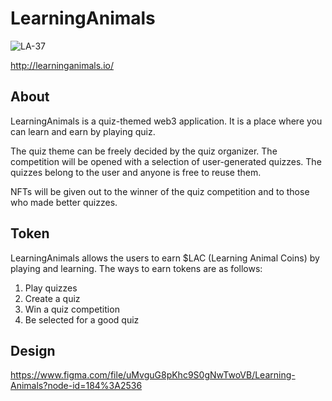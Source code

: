 # LearningAnimals

![LA-37](https://user-images.githubusercontent.com/7918776/158055478-c91c1851-f1ef-4a38-af23-adcd85a46714.png)

http://learninganimals.io/

## About

LearningAnimals is a quiz-themed web3 application. It is a place where you can learn and earn by playing  quiz.

The quiz theme can be freely decided by the quiz organizer.
The competition will be opened with a selection of user-generated quizzes.
The quizzes belong to the user and anyone is free to reuse them.

NFTs will be given out to the winner of the quiz competition and to those who made better quizzes.

## Token

LearningAnimals allows the users to earn $LAC (Learning Animal Coins) by playing and learning.
The ways to earn tokens are as follows:

1. Play quizzes
2. Create a quiz
3. Win a quiz competition
4. Be selected for a good quiz

## Design

https://www.figma.com/file/uMvguG8pKhc9S0gNwTwoVB/Learning-Animals?node-id=184%3A2536



